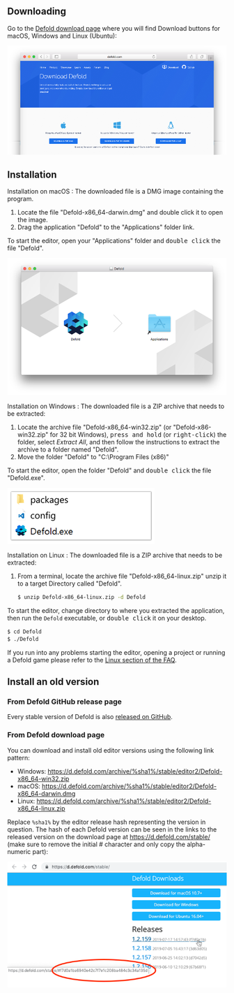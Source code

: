 ## Downloading

Go to the [Defold download page](https://defold.com/download/) where you will find Download buttons for macOS, Windows and Linux (Ubuntu):

![download editor](/shared/images/editor_download.png)

## Installation

Installation on macOS
: The downloaded file is a DMG image containing the program.

  1. Locate the file "Defold-x86_64-darwin.dmg" and double click it to open the image.
  2. Drag the application "Defold" to the "Applications" folder link.

  To start the editor, open your "Applications" folder and <kbd>double click</kbd> the file "Defold".

  ![Defold macOS](/shared/images/macos_content.png)

Installation on Windows
: The downloaded file is a ZIP archive that needs to be extracted:

  1. Locate the archive file "Defold-x86_64-win32.zip" (or "Defold-x86-win32.zip" for 32 bit Windows), <kbd>press and hold</kbd> (or <kbd>right-click</kbd>) the folder, select *Extract All*, and then follow the instructions to extract the archive to a folder named "Defold".
  2. Move the folder "Defold" to "C:\Program Files (x86)\"

  To start the editor, open the folder "Defold" and <kbd>double click</kbd> the file "Defold.exe".

  ![Defold windows](/shared/images/windows_content.png)

Installation on Linux
: The downloaded file is a ZIP archive that needs to be extracted:

  1. From a terminal, locate the archive file "Defold-x86_64-linux.zip" unzip it to a target Directory called "Defold".

     ```bash
     $ unzip Defold-x86_64-linux.zip -d Defold
     ```

  To start the editor, change directory to where you extracted the application, then run the `Defold` executable, or <kbd>double click</kbd> it on your desktop.

  ```bash
  $ cd Defold
  $ ./Defold
  ```

  If you run into any problems starting the editor, opening a project or running a Defold game please refer to the [Linux section of the FAQ](/faq/faq#linux-issues).

## Install an old version

### From Defold GitHub release page

Every stable version of Defold is also [released on GitHub](https://github.com/defold/defold/releases).

### From Defold download page

You can download and install old editor versions using the following link pattern:

* Windows: https://d.defold.com/archive/%sha1%/stable/editor2/Defold-x86_64-win32.zip
* macOS: https://d.defold.com/archive/%sha1%/stable/editor2/Defold-x86_64-darwin.dmg
* Linux: https://d.defold.com/archive/%sha1%/stable/editor2/Defold-x86_64-linux.zip

Replace `%sha1%` by the editor release hash representing the version in question. The hash of each Defold version can be seen in the links to the released version on the download page at https://d.defold.com/stable/ (make sure to remove the initial # character and only copy the alpha-numeric part):

![download editor](/shared/images/old_version_sha1.png)
